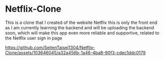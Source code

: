 # Netflix-Clone
This is a clone that I created of the website Netflix this is only the front end as I am currently learning the backend and will be uploading the backend soon, which will make this app even more reliable and supportive, related to the Netflix user sign in page


https://github.com/SeitenTaisei1304/Netflix-Clone/assets/103646045/a32a456b-1a46-4ba8-90f3-cdec1ddc0179

